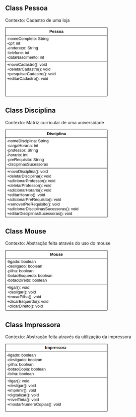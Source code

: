 ## Class Pessoa
Contexto: Cadastro de uma loja

![Imagem1](../lista-03/modelagem-uml/Pessoas.png)

## Class Disciplina
Contexto: Matriz curricular de uma universidade

![Imagem2](../lista-03/modelagem-uml/Disciplina.png)

## Class Mouse
Contexto: Abstração feita através do uso do mouse 

![Imagem3](../lista-03/modelagem-uml/Mouse.png)

## Class Impressora
Contexto: Abstração feita através da utilização da impressora

![Imagem4](../lista-03/modelagem-uml/Impressora.png)